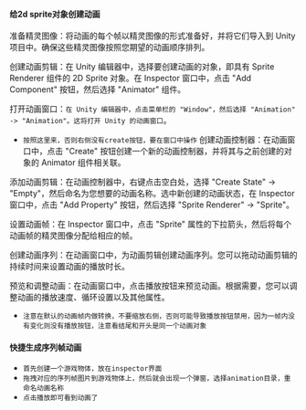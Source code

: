 #### 给2d sprite对象创建动画
准备精灵图像：将动画的每个帧以精灵图像的形式准备好，并将它们导入到 Unity 项目中。确保这些精灵图像按照您期望的动画顺序排列。

创建动画剪辑：在 Unity 编辑器中，选择要创建动画的对象，即具有 Sprite Renderer 组件的 2D Sprite 对象。在 Inspector 窗口中，点击 "Add Component" 按钮，然后选择 "Animator" 组件。

打开动画窗口：`在 Unity 编辑器中，点击菜单栏的 "Window"，然后选择 "Animation" -> "Animation"。这将打开 Unity 的动画窗口`。
* `按照这里来，否则右侧没有create按钮，要在窗口中操作`
创建动画控制器：在动画窗口中，点击 "Create" 按钮创建一个新的动画控制器，并将其与之前创建的对象的 Animator 组件相关联。

添加动画剪辑：在动画控制器中，右键点击空白处，选择 "Create State" -> "Empty"，然后命名为您想要的动画名称。选中新创建的动画状态，在 Inspector 窗口中，点击 "Add Property" 按钮，然后选择 "Sprite Renderer" -> "Sprite"。

设置动画帧：在 Inspector 窗口中，点击 "Sprite" 属性的下拉箭头，然后将每个动画帧的精灵图像分配给相应的帧。

创建动画序列：在动画窗口中，为动画剪辑创建动画序列。您可以拖动动画剪辑的持续时间来设置动画的播放时长。

预览和调整动画：在动画窗口中，点击播放按钮来预览动画。根据需要，您可以调整动画的播放速度、循环设置以及其他属性。

* `注意在默认的动画帧内做转换，不要缩放右侧，否则可能导致播放按钮禁用，因为一帧内没有变化则没有播放按钮，注意看结尾和开头是同一个动画对象`

#### 快捷生成序列帧动画
* `首先创建一个游戏物体，放在inspector界面`
* `拖拽对应的序列帧图片到游戏物体上，然后就会出现一个弹窗，选择animation目录，重命名动画名称`
* `点击播放即可看到动画了`






